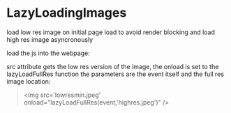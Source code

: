 # LazyLoadingImages
load low res image on initial page load to avoid render blocking and load high res image asyncronously 

load the js into the webpage: 
> <script src="lazyimage.js"></script> 

src attribute gets the low res version of the image, the onload is set to the lazyLoadFullRes function the parameters are the event itself and the full res image location: 
> \<img src='lowresmin.jpeg' onload="lazyLoadFullRes(event,'highres.jpeg')" /> 
